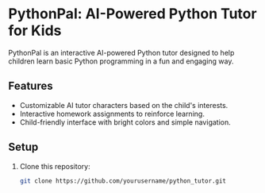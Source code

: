 # PythonPal: AI-Powered Python Tutor for Kids

PythonPal is an interactive AI-powered Python tutor designed to help children learn basic Python programming in a fun and engaging way.

## Features
- Customizable AI tutor characters based on the child's interests.
- Interactive homework assignments to reinforce learning.
- Child-friendly interface with bright colors and simple navigation.

## Setup
1. Clone this repository:
   ```bash
   git clone https://github.com/yourusername/python_tutor.git